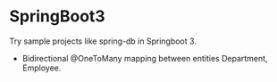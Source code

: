 # SpringBoot3
Try sample projects like spring-db in Springboot 3.

* Bidirectional @OneToMany mapping between entities Department, Employee.
